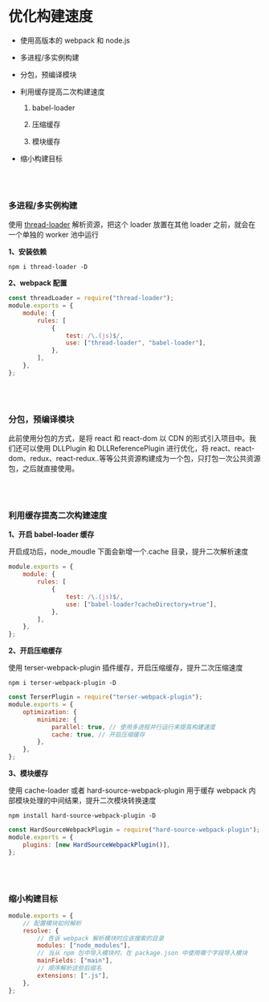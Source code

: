 # 优化构建速度

-   使用高版本的 webpack 和 node.js

-   多进程/多实例构建

-   分包，预编译模块

-   利用缓存提高二次构建速度

    1. babel-loader

    2. 压缩缓存

    3. 模块缓存

-   缩小构建目标

</br>
</br>

### 多进程/多实例构建

使用 [thread-loader](https://www.webpackjs.com/loaders/thread-loader) 解析资源，把这个 loader 放置在其他 loader 之前，就会在一个单独的 worker 池中运行

**1、安装依赖**

```
npm i thread-loader -D
```

**2、webpack 配置**

```javascript
const threadLoader = require("thread-loader");
module.exports = {
    module: {
        rules: [
            {
                test: /\.(js)$/,
                use: ["thread-loader", "babel-loader"],
            },
        ],
    },
};
```

</br>
</br>

### 分包，预编译模块

此前使用分包的方式，是将 react 和 react-dom 以 CDN 的形式引入项目中。我们还可以使用 DLLPlugin 和 DLLReferencePlugin 进行优化，将 react、react-dom、redux、react-redux..等等公共资源构建成为一个包，只打包一次公共资源包，之后就直接使用。

</br>
</br>

### 利用缓存提高二次构建速度

**1、开启 babel-loader 缓存**

开启成功后，node_moudle 下面会新增一个.cache 目录，提升二次解析速度

```javascript
module.exports = {
    module: {
        rules: [
            {
                test: /\.(js)$/,
                use: ["babel-loader?cacheDirectory=true"],
            },
        ],
    },
};
```

**2、开启压缩缓存**

使用 terser-webpack-plugin 插件缓存，开启压缩缓存，提升二次压缩速度

```
npm i terser-webpack-plugin -D
```

```javascript
const TerserPlugin = require("terser-webpack-plugin");
module.exports = {
    optimization: {
        minimize: {
            parallel: true, // 使用多进程并行运行来提高构建速度
            cache: true, // 开启压缩缓存
        },
    },
};
```

**3、模块缓存**

使用 cache-loader 或者 hard-source-webpack-plugin 用于缓存 webpack 内部模块处理的中间结果，提升二次模块转换速度

```
npm install hard-source-webpack-plugin -D
```

```javascript
const HardSourceWebpackPlugin = require("hard-source-webpack-plugin");
module.exports = {
    plugins: [new HardSourceWebpackPlugin()],
};
```

</br>
</br>

### 缩小构建目标

```javascript
module.exports = {
    // 配置模块如何解析
    resolve: {
        // 告诉 webpack 解析模块时应该搜索的目录
        modules: ["node_modules"],
        // 当从 npm 包中导入模块时，在 package.json 中使用哪个字段导入模块
        mainFields: ["main"],
        // 顺序解析这些后缀名
        extensions: [".js"],
    },
};
```

</br>
</br>
